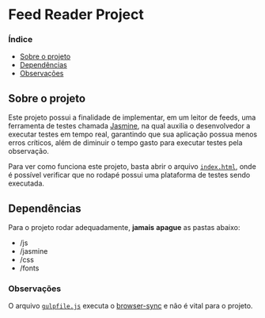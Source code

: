 # Feed Reader Project

### Índice
- [Sobre o projeto](#sobre-o-projeto)
- [Dependências](#dependências)
- [Observações](#observações)

## Sobre o projeto

Este projeto possui a finalidade de implementar, em um leitor de feeds, uma ferramenta de testes chamada [Jasmine](https://jasmine.github.io), na qual auxilia o desenvolvedor a executar testes em tempo real, garantindo que sua aplicação possua menos erros críticos, além de diminuir o tempo gasto para executar testes pela observação.

Para ver como funciona este projeto, basta abrir o arquivo [`index.html`](index.html), onde é possível verificar que no rodapé possui uma plataforma de testes sendo executada.


## Dependências

Para o projeto rodar adequadamente, **jamais** **apague** as pastas abaixo:

- /js
- /jasmine
- /css
- /fonts

### Observações

 O arquivo [`gulpfile.js`](gulpfile.js) executa o [browser-sync](https://browsersync.io) e não é vital para o projeto.

